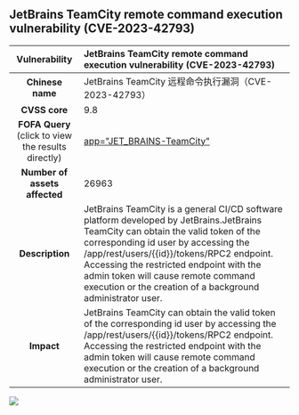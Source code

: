 ## JetBrains TeamCity remote command execution vulnerability (CVE-2023-42793)

|   **Vulnerability**  | 	JetBrains TeamCity remote command execution vulnerability (CVE-2023-42793)  |
| :----:   | :-----|
|  **Chinese name**  | 	JetBrains TeamCity 远程命令执行漏洞（CVE-2023-42793） |
| **CVSS core**  | 	9.8 |
| **FOFA Query**  (click to view the results directly)| [app="JET_BRAINS-TeamCity"](https://en.fofa.info/result?qbase64=aGVhZGVyPSJUZWFtY2l0eSIgfHwgYmFubmVyPSJUZWFtY2l0eSIgfHwgdGl0bGU9IlRlYW1DaXR5IiB8fCBib2R5PSJjb250ZW50PVwiVGVhbUNpdHkgKExvZyBpbiB0byBUZWFtQ2l0eSI%3D)|
| **Number of assets affected**  | 26963 |
| **Description**  | 	JetBrains TeamCity is a general CI/CD software platform developed by JetBrains.JetBrains TeamCity can obtain the valid token of the corresponding id user by accessing the /app/rest/users/{{id}}/tokens/RPC2 endpoint. Accessing the restricted endpoint with the admin token will cause remote command execution or the creation of a background administrator user. |
| **Impact** | 	JetBrains TeamCity can obtain the valid token of the corresponding id user by accessing the /app/rest/users/{{id}}/tokens/RPC2 endpoint. Accessing the restricted endpoint with the admin token will cause remote command execution or the creation of a background administrator user. |

![](https://s3.bmp.ovh/imgs/2023/10/13/d46d67aca09ab4ae.gif)
